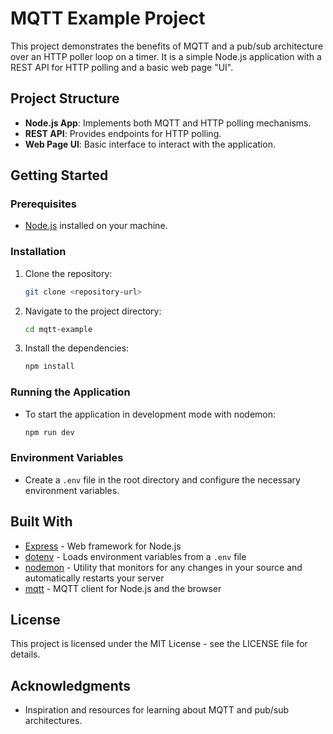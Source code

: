 # MQTT Example Project

This project demonstrates the benefits of MQTT and a pub/sub architecture over an HTTP poller loop on a timer. It is a simple Node.js application with a REST API for HTTP polling and a basic web page "UI".

## Project Structure

- **Node.js App**: Implements both MQTT and HTTP polling mechanisms.
- **REST API**: Provides endpoints for HTTP polling.
- **Web Page UI**: Basic interface to interact with the application.

## Getting Started

### Prerequisites

- [Node.js](https://nodejs.org/) installed on your machine.

### Installation

1. Clone the repository:
   ```bash
   git clone <repository-url>
   ```

2. Navigate to the project directory:
   ```bash
   cd mqtt-example
   ```

3. Install the dependencies:
   ```bash
   npm install
   ```

### Running the Application

- To start the application in development mode with nodemon:
  ```bash
  npm run dev
  ```

### Environment Variables

- Create a `.env` file in the root directory and configure the necessary environment variables.

## Built With

- [Express](https://expressjs.com/) - Web framework for Node.js
- [dotenv](https://www.npmjs.com/package/dotenv) - Loads environment variables from a `.env` file
- [nodemon](https://www.npmjs.com/package/nodemon) - Utility that monitors for any changes in your source and automatically restarts your server
- [mqtt](https://www.npmjs.com/package/mqtt) - MQTT client for Node.js and the browser

## License

This project is licensed under the MIT License - see the LICENSE file for details.

## Acknowledgments

- Inspiration and resources for learning about MQTT and pub/sub architectures.
